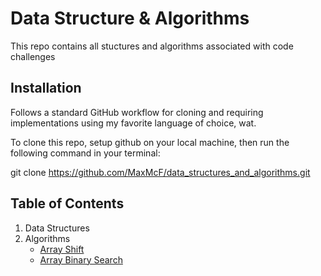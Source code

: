 # Data Structure & Algorithms
This repo contains all stuctures and algorithms associated with code challenges

## Installation
Follows a standard GitHub workflow for cloning and requiring implementations using my favorite language of choice, wat.

To clone this repo, setup github on your local machine, then run the following command in your terminal:

git clone https://github.com/MaxMcF/data_structures_and_algorithms.git

## Table of Contents
1. Data Structures
    <!-- This directory is currently empty -->
2. Algorithms
    - [Array Shift](./challenges/array_shift/README.md)
    - [Array Binary Search](./challenges/array_binary_search/README.md)